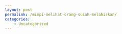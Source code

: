 ```yaml
---
layout: post
permalink: /mimpi-melihat-orang-susah-melahirkan/
categories:
    - Uncategorized
---
```


